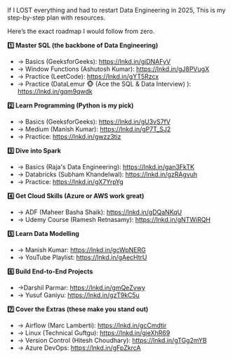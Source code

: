 If I LOST everything and had to restart Data Engineering in 2025, 
This is my step-by-step plan with resources.

Here’s the exact roadmap I would follow from zero.

**1️⃣ Master SQL (the backbone of Data Engineering)**

* → Basics (GeeksforGeeks): https://lnkd.in/giDNAFyV
* → Window Functions (Ashutosh Kumar): https://lnkd.in/gJ8PVugX
* → Practice (LeetCode): https://lnkd.in/gYT5Rzcx
* → Practice (DataLemur 🐵 (Ace the SQL & Data Interview) ): https://lnkd.in/gqm9qwdk

**2️⃣ Learn Programming (Python is my pick)**

* → Basics (GeeksforGeeks): https://lnkd.in/gU3vS7fV
* → Medium (Manish Kumar): https://lnkd.in/gP7T_SJ2
* → Practice: https://lnkd.in/gwzz3tiz

**3️⃣ Dive into Spark**

* → Basics (Raja's Data Engineering): https://lnkd.in/gan3FkTK
* → Databricks (Subham Khandelwal): https://lnkd.in/gzRAgvuh
* → Practice: https://lnkd.in/gX7YrpYg

**4️⃣ Get Cloud Skills (Azure or AWS work great)**

* → ADF (Maheer Basha Shaik): https://lnkd.in/gDQaNKqU
* → Udemy Course (Ramesh Retnasamy): https://lnkd.in/gNTWiRQH

**5️⃣ Learn Data Modelling**

* → Manish Kumar: https://lnkd.in/gcWpNERG
* → YouTube Playlist: https://lnkd.in/gAecHtrU

**6️⃣ Build End-to-End Projects**

* →Darshil Parmar: https://lnkd.in/gmQeZvwy
* → Yusuf Ganiyu: https://lnkd.in/gzT9kC5u

**7️⃣ Cover the Extras (these make you stand out)**

* → Airflow (Marc Lamberti): https://lnkd.in/gcCmdtir
* → Linux (Technical Guftgu): https://lnkd.in/gieXhR69
* → Version Control (Hitesh Choudhary): https://lnkd.in/gTGg2mYB
* → Azure DevOps: https://lnkd.in/gFpZkrcA
